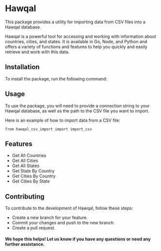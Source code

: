 # Hawqal

This package provides a utility for importing data from CSV files into a Hawqal database.

Hawqal is a powerful tool for accessing and working with information about countries, cities, and states. It is available in Go, Node, and Python and offers a variety of functions and features to help you quickly and easily retrieve and work with this data.
## Installation

To install the package, run the following command:


## Usage

To use the package, you will need to provide a connection string to your Hawqal database, as well as the path to the CSV file you want to import.

Here is an example of how to import data from a CSV file:

```code
from hawqal_csv_import import import_csv

```

## Features

- Get All Countries
- Get All Cities
- Get All States
- Get State By Country
- Get Cities By Country
- Get Cities By State

## Contributing

To contribute to the development of Hawqal, follow these steps:

- Create a new branch for your feature.
- Commit your changes and push to the new branch.
- Create a pull request.

#### We hope this helps! Let us know if you have any questions or need any further assistance.
